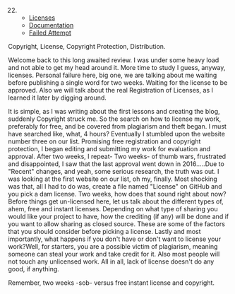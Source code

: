 22) - [Licenses](https://choosealicense.com)
    - [Documentation](https://choosealicense.com/no-permission/)
    - [Failed Attempt](https://www.freecopyrightregistration.com)

Copyright, License, Copyright Protection, Distribution.

Welcome back to this long awaited review. I was under some heavy load and not able to get my head around it. More time to study I guess, anyway, licenses. Personal failure here, big one, we are talking about me waiting before publishing a single word for two weeks. Waiting for the license to be approved. Also we will talk about the real Registration of Licenses, as I learned it later by digging around.

It is simple, as I was writing about the first lessons and creating the blog, suddenly Copyright struck me. So the search on how to license my work, preferably for free, and be covered from plagiarism and theft began. I must have searched like, what, 4 hours? Eventually I stumbled upon the website number three on our list. Promising free registration and copyright protection, I began editing and submitting my work for evaluation and approval. After two weeks, I repeat- Two weeks- of thumb wars, frustrated and disappointed, I saw that the last approval went down in 2016.....Due to "Recent" changes, and yeah, some serious research, the truth was out. I was looking at the first website on our list, oh my, finally. Most shocking was that, all I had to do was, create a file named "License" on GitHub and you pick a dam license. Two weeks, how does that sound right about now? Before things get un-licensed here, let us talk about the different types of, ahem, free and instant licenses. Depending on what type of sharing you would like your project to have, how the crediting (if any) will be done and if you want to allow sharing as closed source. These are some of the factors that you should consider before picking a license. Lastly and most importantly, what happens if you don't have or don't want to license your work?Well, for starters, you are a possible victim of plagiarism, meaning someone can steal your work and take credit for it. Also most people will not touch any unlicensed work. All in all, lack of license doesn't do any good, if anything.

Remember, two weeks -sob- versus free instant license and copyright.
